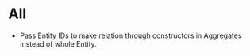 # All

- Pass Entity IDs to make relation through constructors in Aggregates instead
of whole Entity.
